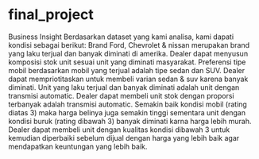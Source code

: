 # final_project

Business Insight
Berdasarkan dataset yang kami analisa, kami dapati kondisi sebagai berikut:
Brand Ford, Chevrolet & nissan merupakan brand yang laku terjual dan banyak diminati di amerika. Dealer dapat menyusun komposisi stok unit sesuai unit yang diminati masyarakat.
Preferensi tipe mobil berdasarkan mobil yang terjual adalah tipe sedan dan SUV. Dealer dapat mempriotitaskan untuk membeli varian sedan & suv karena banyak diminati.
Unit yang laku terjual dan banyak diminati adalah unit dengan transmisi automatic. Dealer dapat membeli unit stok dengan proporsi terbanyak adalah transmisi automatic.
Semakin baik kondisi mobil (rating diatas 3) maka harga belinya juga semakin tinggi sementara unit dengan kondisi buruk (rating dibawah 3) banyak diminati karna harga lebih murah. Dealer dapat membeli unit dengan kualitas kondisi dibawah 3 untuk kemudian diperbaiki sebelum dijual dengan harga yang lebih baik agar mendapatkan keuntungan yang lebih baik.

